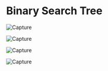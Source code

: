 # Binary Search Tree

![Capture](https://user-images.githubusercontent.com/63875409/123995081-95e09f00-d9eb-11eb-94f9-6581814515c6.PNG)

![Capture](https://user-images.githubusercontent.com/63875409/123995461-fec81700-d9eb-11eb-9e1a-b8ef13021ff2.PNG)

![Capture](https://user-images.githubusercontent.com/63875409/123995781-49e22a00-d9ec-11eb-9014-99463fe3d228.PNG)

![Capture](https://user-images.githubusercontent.com/63875409/123996078-962d6a00-d9ec-11eb-970f-88cf2700d155.PNG)
